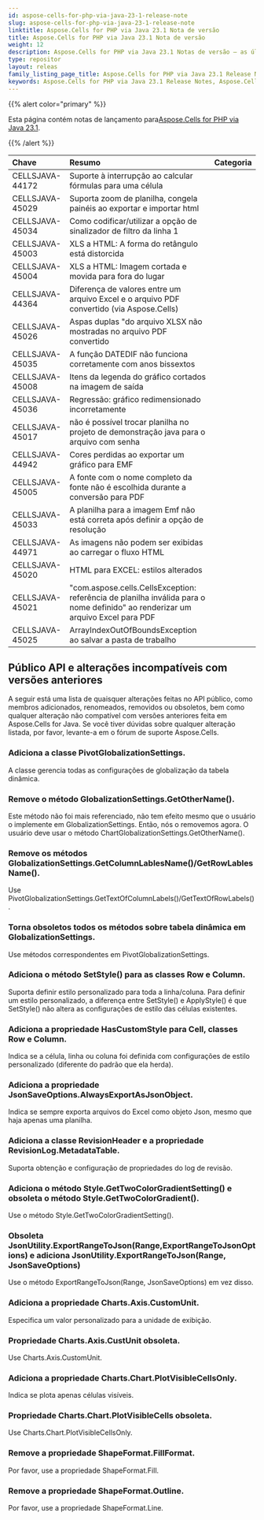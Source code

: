 ```yaml
---
id: aspose-cells-for-php-via-java-23-1-release-note
slug: aspose-cells-for-php-via-java-23-1-release-note
linktitle: Aspose.Cells for PHP via Java 23.1 Nota de versão
title: Aspose.Cells for PHP via Java 23.1 Nota de versão
weight: 12
description: Aspose.Cells for PHP via Java 23.1 Notas de versão – as últimas melhorias, novos recursos e correções
type: repositor
layout: releas
family_listing_page_title: Aspose.Cells for PHP via Java 23.1 Release Note
keywords: Aspose.Cells for PHP via Java 23.1 Release Notes, Aspose.Cells for PHP via Java 23.1 updates and fixe
---
```

{{% alert color="primary" %}}

 Esta página contém notas de lançamento para[Aspose.Cells for PHP via Java 23.1](https://releases.aspose.com/cells/php/new-releases/aspose.cells-for-php-via-java-23.1/).

{{% /alert %}}

|**Chave**|**Resumo**|**Categoria**|
| :- | :- | :- |
|CELLSJAVA-44172|Suporte à interrupção ao calcular fórmulas para uma célula|
|CELLSJAVA-45029|Suporta zoom de planilha, congela painéis ao exportar e importar html|
|CELLSJAVA-45034|Como codificar/utilizar a opção de sinalizador de filtro da linha 1|
|CELLSJAVA-45003|XLS a HTML: A forma do retângulo está distorcida|
|CELLSJAVA-45004|XLS a HTML: Imagem cortada e movida para fora do lugar|
|CELLSJAVA-44364|Diferença de valores entre um arquivo Excel e o arquivo PDF convertido (via Aspose.Cells)|
|CELLSJAVA-45026|Aspas duplas "do arquivo XLSX não mostradas no arquivo PDF convertido|
|CELLSJAVA-45035|A função DATEDIF não funciona corretamente com anos bissextos|
|CELLSJAVA-45008|Itens da legenda do gráfico cortados na imagem de saída|
|CELLSJAVA-45036|Regressão: gráfico redimensionado incorretamente|
|CELLSJAVA-45017|não é possível trocar planilha no projeto de demonstração java para o arquivo com senha|
|CELLSJAVA-44942|Cores perdidas ao exportar um gráfico para EMF|
|CELLSJAVA-45005|A fonte com o nome completo da fonte não é escolhida durante a conversão para PDF|
|CELLSJAVA-45033|A planilha para a imagem Emf não está correta após definir a opção de resolução|
|CELLSJAVA-44971|As imagens não podem ser exibidas ao carregar o fluxo HTML|
|CELLSJAVA-45020|HTML para EXCEL: estilos alterados|
|CELLSJAVA-45021|"com.aspose.cells.CellsException: referência de planilha inválida para o nome definido" ao renderizar um arquivo Excel para PDF|
|CELLSJAVA-45025|ArrayIndexOutOfBoundsException ao salvar a pasta de trabalho|

##  **Público API e alterações incompatíveis com versões anteriores**

A seguir está uma lista de quaisquer alterações feitas no API público, como membros adicionados, renomeados, removidos ou obsoletos, bem como qualquer alteração não compatível com versões anteriores feita em Aspose.Cells for Java. Se você tiver dúvidas sobre qualquer alteração listada, por favor, levante-a em o fórum de suporte Aspose.Cells.

###  **Adiciona a classe PivotGlobalizationSettings.**

A classe gerencia todas as configurações de globalização da tabela dinâmica.

###  **Remove o método GlobalizationSettings.GetOtherName().**

Este método não foi mais referenciado, não tem efeito mesmo que o usuário o implemente em GlobalizationSettings. Então, nós o removemos agora. O usuário deve usar o método ChartGlobalizationSettings.GetOtherName().

###  **Remove os métodos GlobalizationSettings.GetColumnLablesName()/GetRowLablesName().**

Use PivotGlobalizationSettings.GetTextOfColumnLabels()/GetTextOfRowLabels().

###  **Torna obsoletos todos os métodos sobre tabela dinâmica em GlobalizationSettings.**

Use métodos correspondentes em PivotGlobalizationSettings.

###  **Adiciona o método SetStyle() para as classes Row e Column.**

Suporta definir estilo personalizado para toda a linha/coluna. Para definir um estilo personalizado, a diferença entre SetStyle() e ApplyStyle() é que SetStyle() não altera as configurações de estilo das células existentes.

###  **Adiciona a propriedade HasCustomStyle para Cell, classes Row e Column.**

Indica se a célula, linha ou coluna foi definida com configurações de estilo personalizado (diferente do padrão que ela herda).

###  **Adiciona a propriedade JsonSaveOptions.AlwaysExportAsJsonObject.**

Indica se sempre exporta arquivos do Excel como objeto Json, mesmo que haja apenas uma planilha.

###  **Adiciona a classe RevisionHeader e a propriedade RevisionLog.MetadataTable.**

Suporta obtenção e configuração de propriedades do log de revisão.

###  **Adiciona o método Style.GetTwoColorGradientSetting() e obsoleta o método Style.GetTwoColorGradient().**

Use o método Style.GetTwoColorGradientSetting().

###  **Obsoleta JsonUtility.ExportRangeToJson(Range,ExportRangeToJsonOptions) e adiciona JsonUtility.ExportRangeToJson(Range, JsonSaveOptions)**

Use o método ExportRangeToJson(Range, JsonSaveOptions) em vez disso.

###  **Adiciona a propriedade Charts.Axis.CustomUnit.**

Especifica um valor personalizado para a unidade de exibição.

###  **Propriedade Charts.Axis.CustUnit obsoleta.**

Use Charts.Axis.CustomUnit.

###  **Adiciona a propriedade Charts.Chart.PlotVisibleCellsOnly.**

Indica se plota apenas células visíveis.

###  **Propriedade Charts.Chart.PlotVisibleCells obsoleta.**

Use Charts.Chart.PlotVisibleCellsOnly.

###  **Remove a propriedade ShapeFormat.FillFormat.**

Por favor, use a propriedade ShapeFormat.Fill.

###  **Remove a propriedade ShapeFormat.Outline.**

Por favor, use a propriedade ShapeFormat.Line.